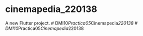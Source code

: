 # cinemapedia_220138

A new Flutter project.
#   D M I 1 0 _ P r a c t i c a 0 5 _ C i n e m a p e d i a _ 2 2 0 1 3 8  
 #   D M I 1 0 _ P r a c t i c a 0 5 _ C i n e m a p e d i a _ 2 2 0 1 3 8  
 